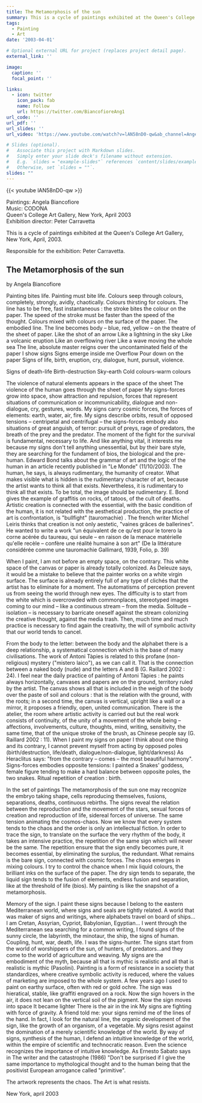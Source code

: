 ```yaml
---
title: The Metamorphosis of the sun
summary: This is a cycle of paintings exhibited at the Queen's College Art Gallery, New York, April, 2003.
tags:
  - Painting
  - Art
date: '2003-04-01'

# Optional external URL for project (replaces project detail page).
external_link: ''

image:
  caption: ''
  focal_point: ''

links:
  - icon: twitter
    icon_pack: fab
    name: Follow
    url: https://twitter.com/BiancofioreAng1
url_code: ''
url_pdf: ''
url_slides: ''
url_video: 'https://www.youtube.com/watch?v=lAN58nD0-qw&ab_channel=AngelaBiancofiore'

# Slides (optional).
#   Associate this project with Markdown slides.
#   Simply enter your slide deck's filename without extension.
#   E.g. `slides = "example-slides"` references `content/slides/example-slides.md`.
#   Otherwise, set `slides = ""`.
slides: ""
---
```


{{< youtube lAN58nD0-qw >}}

Paintings: Angela Biancofiore <br>
Music: CODONA <br>
Queen's College Art Gallery, New York, April 2003 <br>
Exhibition director: Peter Carravetta

This is a cycle of paintings exhibited at the Queen's College Art Gallery, New York, April, 2003.

Responsible for the exhibition: Peter Carravetta.

## The Metamorphosis of the sun

by Angela Biancofiore

Painting bites life. Painting must bite life.
Colours seep through colours, completely, strongly, avidly, chaotically.
Colours thirsting for colours.
The line has to be free, fast instantaneous : the stroke bites the colour on the paper.
The speed of the stroke must be faster than the speed of the thought. Colours mixed with colours on the surface of the paper. The embodied line. The line becomes body – blue, red, yellow – on the theatre of the sheet of paper.
Like the shot of an arrow
Like a lightning in the sky
Like a volcanic eruption
Like an overflowing river
Like a wave moving the whole sea
The line, absolute master reigns over the uncontaminated field of the paper
I show signs
Signs emerge inside me
Overflow
Pour down on the paper
Signs of life, birth, eruption, cry, dialogue, hunt, pursuit, violence.
 
Signs of death-life
Birth-destruction
Sky-earth
Cold colours-warm colours

The violence of natural elements appears in the space of the sheet
The violence of the human goes through the sheet of paper
My signs-forces grow into space, show attraction and repulsion, forces that represent situations of communication or incommunicability, dialogue and non-dialogue, cry, gestures, words.
My signs carry cosmic forces, the forces of elements: earth, water, air, fire.
My signs describe orbits, result of opposed tensions – centripetal and centrifugal – the signs-forces embody also situations of great anguish, of terror: pursuit of preys, rage of predators, the breath of the prey and the predator.
The moment of the fight for the survival is fundamental, necessary to life. And like anything vital, it interests me because my signs don't tell anything unessential, but by their bare style, they are searching for the fundament of bios, the biological and the pre-human.
Edward Bond talks about the grammar of art and the logic of the human in an article recently published in "Le Monde" (11/10/2003). The human, he says, is always rudimentary, the humanity of creator. What makes visible what is hidden is the rudimentary character of art, because the artist wants to think all that exists. Nevertheless, it is rudimentary to think all that exists. To be total, the image should be rudimentary. E. Bond gives the example of graffitis on  rocks, of tatoos, of the cult of deaths.
Artistic creation is connected with the essential, with the basic condition of the human, it is not related with the aesthetical production, the practice of art is confrontation, is "bullfight" (tauromachie) . The french writer Michel Leiris thinks that  creation is not only aestetic, "vaines grâces de ballerines". He wanted to write a work  "un équivalent de ce qu'est pour le torero la corne acérée du taureau, qui seule – en raison de la menace matérielle qu'elle recèle – confère une réalité humaine à son art" (De la littérature considérée comme une tauromachie Gallimard, 1939, Folio, p. 39)
 
When I paint, I am not before an empty space, on the contrary. This white space of the canvas or paper is already totally colonized. As Deleuze says, it would be a mistake to believe that the painter works on a white virgin surface. The surface is already entirely full of any type of clichés that the artist has to eliminate for a moment.
The automatisms of perception prevent us from seeing the world through new eyes. The difficulty is to start from the white which is overcrowded with commonplaces, stereotyped images coming to our mind – like a continuous stream – from the media.
Solitude – isolation – is necessary to barricate oneself against the stream colonizing the creative thought, against the media trash.
Then, much time and much practice is necessary to find again the creativity, the will of symbolic activity that our world tends to cancel.

From the body to the letter: between the body and the alphabet there is a deep relationship, a systematical connection which is the base of many civilisations.
The work of Antoni Tàpies is related to this profane (non-religious) mystery ("mistero laico"), as we can call it. That is the connection between a  naked body (nude) and the letters A and B (G. Raillard 2002 : 24).
I feel near the daily practice of painting of Antoni Tàpies : he paints always horizontally, canvases and papers are on the ground, territory ruled by the artist.  The canvas shows all that is included in the weigh of the body over the paste of soil and colours : that is the relation with the ground, with the roots; in a second time, the canvas is vertical, upright like a wall or a mirror, it proposes a friendly, open, united communication.
There is the atelier, the room where artistic activity is carried out but the real work consists of continuity, of the unity of a movement of the whole being – affections, involvements, culture, thoughts, mind, writing, sensitivity, the same time, that of the unique stroke of the brush, as Chinese people say (G. Raillard 2002 : 11).
When I paint my signs on paper I think about one thing and its contrary, I cannot prevent myself from acting by opposed poles (birth/destruction, life/death, dialogue/non-dialogue, light/darkness)
As Heraclitus says: "from the contrary – comes – the most beautiful harmony".
Signs-forces embodies opposite tensions: I painted a Snakes' goddess, female figure tending to make a hard balance between opposite poles, the two snakes.
Ritual repetition of creation : birth.
 
In the set of paintings The metamorphosis of the sun one may recognize the embryo taking shape, cells reproducing themselves, fusions, separations, deaths, continuous rebirths.
The signs reveal the relation between the reproduction and the movement of the stars, sexual forces of creation and reproduction of life, sidereal forces of universe.
The same tension animating the cosmos-chaos.
Now we know that every system tends to the chaos and the order is only an intellectual fiction.
In order to trace the sign, to translate on the surface the very rhythm of the body, it takes an intensive practice, the repetition of the same sign which will never be the same. The repetition ensure that the sign endly becomes pure, it becomes essential, by eliminating the surplus, the redundant.
What remains is the bare sign, connected with cosmic forces.
The chaos emerges in mixing colours. I try to control the chance when I mix liquid colours, the brilliant inks on the surface of the paper.
The dry sign tends to separate, the liquid sign tends to the fusion of elements, endless fusion and separation, like at the threshold of life (bios).
My painting is like the snapshot of a metamorphosis.
 
Memory of the sign. I paint these signs because I belong to the eastern Mediterranean world, where signs and seals are tightly related. A world       that was maker of signs and writings, where alphabets travel on board of ships…I am Cretan, Assyrian, Cypriot, Babylonian, Egyptian… I went through the Mediterranean sea searching for a common writing, I found signs of the sunny circle, the labyrinth, the minotaur, the ship, the signs of human. Coupling, hunt, war, death, life.
I was the signs-hunter.
The signs start from the world of worshippers of the sun, of hunters, of predators…and they come to the world of agriculture and weaving. My signs are the embodiment of the myth, because all that is mythic is realistic and all that is realistic is mythic (Pasolini).
Painting is a form of resistance in a society that standardizes, where creative symbolic activity is reduced, where the values of marketing are imposed to the whole system.
A few years ago I used to paint on earthy surface, often with red or gold ochre. The sign was hieratical, stable, like graffiti engraved on a rock.
Now the sign hovers in the air, it does not lean on the vertical soil of the pigment.
Now the sign moves into space
It became lighter
There is the air in the ink
My signs are fighting with force of gravity.
A friend told me: your signs remind me of the lines of the hand. In fact, I look for the natural line, the organic development of the sign, like the growth of an organism, of a vegetable.
My signs resist against the domination of a merely scientific knowledge of the world. By way of signs, synthesis of the human, I defend an intuitive knowledge of the world, within the empire of scientific and technocratic reason. Even the science recognizes the importance of intuitive knowledge.
As Ernesto Sabato says in The writer and the catastrophe (1986) "Don't be surprised if I give the same importance to mythological thought and to the human being that the positivist European arrogance called "primitive".
 
The artwork represents the chaos. The Art is what resists.

New York, april 2003